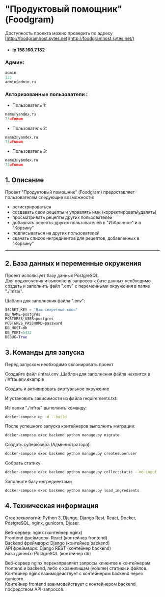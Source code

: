 # "Продуктовый помощник" (Foodgram)

Доступность проекта можно проверить по адресу [http://foodgramhost.sytes.net](http://foodgramhost.sytes.net/)
- #### ip 158.160.7.182

### Админ:
```python
admin
123
admin@admin.ru
```

### Авторизованные пользователи :
- Пользователь 1:
```python
name@yandex.ru
73ufomum
```

- Пользователь 2:
```python
name2@yandex.ru
73ufomum
```
- Пользователь 3:
```python
name3@yandex.ru
73ufomum
```

## 1. Описание <a id=1></a>

Проект "Продуктовый помошник" (Foodgram) предоставляет пользователям следующие возможности:
  - регистрироваться
  - создавать свои рецепты и управлять ими (корректировать\удалять)
  - просматривать рецепты других пользователей
  - добавлять рецепты других пользователей в "Избранное" и в "Корзину"
  - подписываться на других пользователей
  - скачать список ингредиентов для рецептов, добавленных в "Корзину"

---
## 2. База данных и переменные окружения <a id=3></a>

Проект использует базу данных PostgreSQL.  
Для подключения и выполненя запросов к базе данных необходимо создать и заполнить файл ".env" с переменными окружения в папке "./infra/".

Шаблон для заполнения файла ".env":
```python
SECRET_KEY = "Ваш секретный ключ"
DB_NAME=postgres
POSTGRES_USER=postgres
POSTGRES_PASSWORD=password
DB_HOST=db
DB_PORT=5432
DEBUG=True
```
## 3. Команды для запуска <a id=4></a>

Перед запуском необходимо склонировать проект

Создайте файл /infra/.env .Шаблон для заполнения файла нахоится в /infra/.env.example

Cоздать и активировать виртуальное окружение

И установить зависимости из файла requirements.txt:

Из папки "./infra/" выполнить команду:
```bash
docker-compose up -d --build
```

После успешного запуска контейнеров выполнить миграции:
```bash
docker-compose exec backend python manage.py migrate
```

Создать суперюзера (Администратора):
```bash
docker-compose exec backend python manage.py createsuperuser
```

Собрать статику:
```bash
docker-compose exec backend python manage.py collectstatic --no-input
```

Заполните базу ингредиентами

```bash
docker-compose exec backend python manage.py load_ingredients
```


## 4. Техническая информация <a id=6></a>

Стек технологий: Python 3, Django, Django Rest, React, Docker, PostgreSQL, nginx, gunicorn, Djoser.

Веб-сервер: nginx (контейнер nginx)  
Frontend фреймворк: React (контейнер frontend)  
Backend фреймворк: Django (контейнер backend)  
API фреймворк: Django REST (контейнер backend)  
База данных: PostgreSQL (контейнер db)

Веб-сервер nginx перенаправляет запросы клиентов к контейнерам frontend и backend, либо к хранилищам (volume) статики и файлов.  
Контейнер nginx взаимодействует с контейнером backend через gunicorn.  
Контейнер frontend взаимодействует с контейнером backend посредством API-запросов.